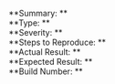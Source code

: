**Summary: **  
**Type: **  
**Severity: **  
**Steps to Reproduce: **  
**Actual Result: **  
**Expected Result: **  
**Build Number: **  
